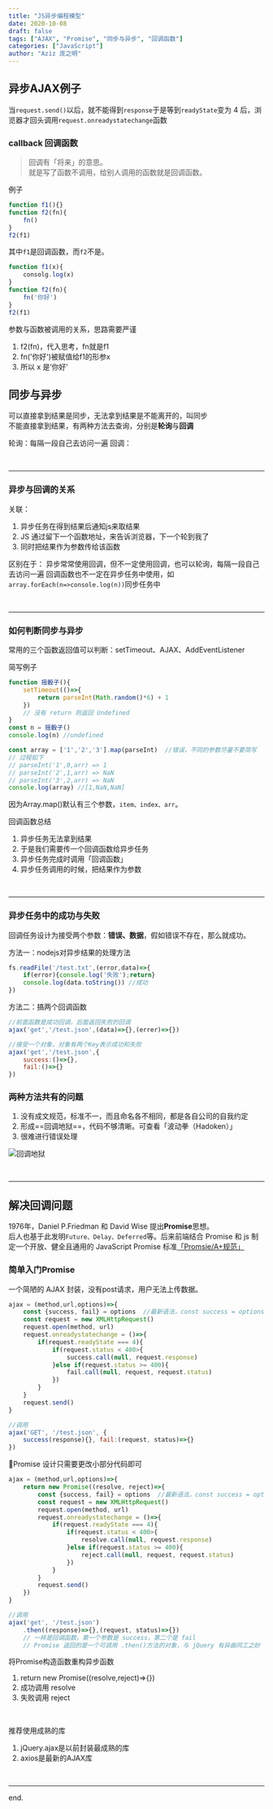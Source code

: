 ```yaml
---
title: "JS异步编程模型"
date: 2020-10-08
draft: false
tags: ["AJAX", "Promise", "同步与异步", "回调函数"]
categories: ["JavaScript"]
author: "Aziz 庞之明"
---
```


## 异步AJAX例子
当`request.send()`以后，就不能得到`response`于是等到`readyState`变为 4 后，浏览器才回头调用`request.onreadystatechange`函数

### callback 回调函数

> 回调有「将来」的意思。  
> 就是写了函数不调用，给别人调用的函数就是回调函数。

例子
```js
function f1(){}
function f2(fn){
    fn()
}
f2(f1)
```
其中`f1`是回调函数，而`f2`不是。

```js
function f1(x){
    consolg.log(x)
}
function f2(fn){
    fn('你好')
}
f2(f1)
```
参数与函数被调用的关系，思路需要严谨
1. f2(fn)，代入思考，fn就是f1
2. fn('你好')被赋值给f1的形参x
3. 所以 x 是‘你好’

## 同步与异步
可以直接拿到结果是同步，无法拿到结果是不能离开的，叫同步  
不能直接拿到结果，有两种方法去查询，分别是**轮询**与**回调**   

轮询：每隔一段自己去访问一遍
回调：

<br />

---

### 异步与回调的关系

关联：
1. 异步任务在得到结果后通知js来取结果
2. JS 通过留下一个函数地址，来告诉浏览器，下一个轮到我了
3. 同时把结果作为参数传给该函数

区别在于：
异步常常使用回调，但不一定使用回调，也可以轮询，每隔一段自己去访问一遍
回调函数也不一定在异步任务中使用，如`array.forEach(n=>console.log(n))`同步任务中

<br />

---  

### 如何判断同步与异步
常用的三个函数返回值可以判断：setTimeout、AJAX、AddEventListener

简写例子

```js
function 摇骰子(){
    setTimeout(()=>{
        return parseInt(Math.random()*6) + 1
    })
    // 没有 return 则返回 Undefined
}
const n = 摇骰子()
console.log(n) //undefined
```

```js
const array = ['1','2','3'].map(parseInt)  //错误，不同的参数尽量不要简写
// 过程如下
// parseInt('1',0,arr) => 1
// parseInt('2',1,arr) => NaN
// parseInt('3',2,arr) => NaN
console.log(array) //[1,NaN,NaN]
```
因为Array.map()默认有三个参数，`item、index、arr`。

回调函数总结
1. 异步任务无法拿到结果
2. 于是我们需要传一个回调函数给异步任务
3. 异步任务完成时调用「回调函数」
4. 异步任务调用的时候，把结果作为参数

<br />

---  

### 异步任务中的成功与失败

回调任务设计为接受两个参数：**错误、数据**，假如错误不存在，那么就成功。

方法一：nodejs对异步结果的处理方法
```js
fs.readFile('/test.txt',(error,data)=>{
    if(error){console.log('失败');return}
    console.log(data.toString()) //成功
})
```

方法二：搞两个回调函数
```js
//前面函数是成功回调，后面返回失败的回调
ajax('get','/test.json',(data)=>{},(errer)=>{}) 

//接受一个对象，对象有两个Key表示成功和失败
ajax('get','/test.json',{
    success:()=>{},
    fail:()=>{}
})
```

### 两种方法共有的问题  

1. 没有成文规范，标准不一，而且命名各不相同，都是各自公司的自我约定
2. 形成==回调地狱==，代码不够清晰。可查看「波动拳（Hadoken）」
3. 很难进行错误处理

![回调地狱](https://18620893020-1301866726.cos.ap-guangzhou.myqcloud.com/20201007225315.jpg)  

<br />

---  

## 解决回调问题

1976年，Daniel P.Friedman 和 David Wise 提出**Promise**思想。  
后人也基于此发明`Future、Delay、Deferred`等。后来前端结合 Promise 和 js 制定一个开放、健全且通用的 JavaScript Promise 标准[「Promsie/A+规范」](ituring.com.cn/article/66566)

### 简单入门Promise

一个简陋的 AJAX 封装，没有post请求，用户无法上传数据。
```js
ajax = (method,url,options)=>{
    const {success, fail} = options  //最新语法，const success = options.success
    const request = new XMLHttpRequest()
    request.open(method, url)
    request.onreadystatechange = ()=>{
        if(request.readyState === 4){
            if(request.status < 400>{
                success.call(null, request.response)
            }else if(request.status >= 400){
                fail.call(null, request, request.status)
            })
        }
    }
    request.send()
}

//调用
ajax('GET', '/test.json', {
    success(response){}, fail:(request, status)=>{}
})
```

Promise 设计只需要更改小部分代码即可
```js
ajax = (method,url,options)=>{
    return new Promise((resolve, reject)=>{
        const {success, fail} = options  //最新语法，const success = options.success
        const request = new XMLHttpRequest()
        request.open(method, url)
        request.onreadystatechange = ()=>{
            if(request.readyState === 4){
                if(request.status < 400>{
                    resolve.call(null, request.response)
                }else if(request.status >= 400){
                    reject.call(null, request, request.status)
                })
            }
        }
        request.send()
    })
}

//调用
ajax('get', '/test.json')
    .then((response)=>{},(request, status)=>{})
    // 一样是回调函数，第一个参数是 success，第二个是 fail
    // Promise 返回的是一个可调用 .then()方法的对象，与 jQuery 有异曲同工之妙
```

将Promise构造函数重构异步函数
1. return new Promise((resolve,reject)=>{})
2. 成功调用 resolve
3. 失败调用 reject

<br />

推荐使用成熟的库
1. jQuery.ajax是以前封装最成熟的库
2. axios是最新的AJAX库

<br />

---
end.